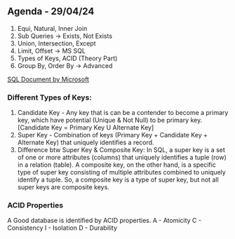 ## Agenda - 29/04/24

1. Equi, Natural, Inner Join
2. Sub Queries -> Exists, Not Exists
3. Union, Intersection, Except
4. Limit, Offset -> MS SQL
5. Types of Keys, ACID (Theory Part)
6. Group By, Order By -> Advanced

[SQL Document by Microsoft](https://learn.microsoft.com/en-us/sql/t-sql/queries/select-order-by-clause-transact-sql?view=sql-server-ver16)

### Different Types of Keys:

1. Candidate Key - Any key that is can be a contender to become a primary key, which have potential (Unique & Not Null) to be primary key.
  [Candidate Key = Primary Key U Alternate Key]
2. Super Key - Combination of keys (Primary Key + Candidate Key + Alternate Key) that uniquely identifies a record.
3. Difference btw Super Key & Composite Key: In SQL, a super key is a set of one or more attributes (columns) that uniquely identifies a tuple (row) in a relation (table). A composite key, on the other hand, is a specific type of super key consisting of multiple attributes combined to uniquely identify a tuple. So, a composite key is a type of super key, but not all super keys are composite keys.

### ACID Properties
A Good database is identified by ACID properties.
A - Atomicity
C - Consistency
I - Isolation
D - Durability

